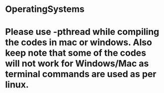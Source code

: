 # OperatingSystems

# Please use -pthread while compiling the codes in mac or windows. Also keep note that some of the codes will not work for Windows/Mac as terminal commands are used as per linux.
